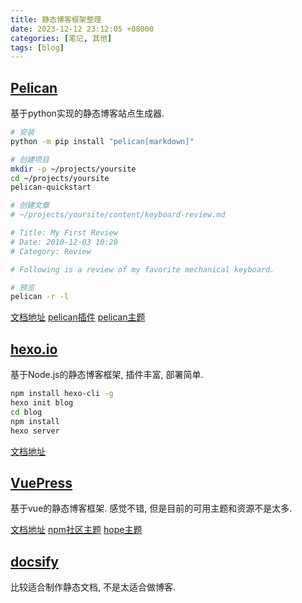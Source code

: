 ```yaml
---
title: 静态博客框架整理
date: 2023-12-12 23:12:05 +08000
categories: [笔记, 其他]
tags: [blog]
---
```


## [Pelican](https://getpelican.com/)

基于python实现的静态博客站点生成器.

```bash
# 安装
python -m pip install "pelican[markdown]"

# 创建项目
mkdir -p ~/projects/yoursite
cd ~/projects/yoursite
pelican-quickstart

# 创建文章
# ~/projects/yoursite/content/keyboard-review.md

# Title: My First Review
# Date: 2010-12-03 10:20
# Category: Review

# Following is a review of my favorite mechanical keyboard.

# 预览
pelican -r -l
```

[文档地址](https://docs.getpelican.com/en/latest/quickstart.html)
[pelican插件](https://github.com/orgs/pelican-plugins/repositories?type=all)
[pelican主题](https://github.com/getpelican/pelican-themes)

## [hexo.io](https://hexo.io/zh-cn/)

基于Node.js的静态博客框架, 插件丰富, 部署简单.

```bash
npm install hexo-cli -g
hexo init blog
cd blog
npm install
hexo server
```

[文档地址](https://hexo.io/zh-cn/docs/)

## [VuePress](https://v2.vuepress.vuejs.org/)

基于vue的静态博客框架. 感觉不错, 但是目前的可用主题和资源不是太多.

[文档地址](https://v2.vuepress.vuejs.org/guide/getting-started.html)
[npm社区主题](https://www.npmjs.com/search?q=keywords:vuepress-theme)
[hope主题](https://theme-hope.vuejs.press/demo/project-home.html)

## [docsify](https://docsify.js.org/)

比较适合制作静态文档, 不是太适合做博客.